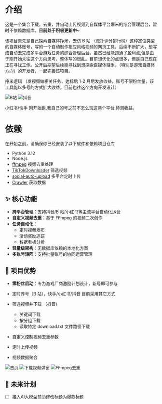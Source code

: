 # 介绍

这是一个集合下载，去重，并自动上传视频到自媒体平台爆米的综合管理后台，暂时不依赖数据库。**目前处于积极更新中~**

该项目原先是自己探索自媒体挣米，去仿 B 站 （虎扑评分排行榜）这种定位类型的自媒体账号，写的一个自动制作相应风格视频的网页工具，后续不断扩大，想写成自动去完成多平台游戏任务的综合管理后台。虽然已经能跑通了盈利点,但是由于刚开始未往这个方向思考，整体写的很乱。目前想优化的点很多，但是自己现在正在寻找工作。公开后期望后续能寻找到想探索自媒体赚米，（特别是游戏自媒体方向）的开发者，一起完善该项目。

挣米逻辑
（发视频做相关任务，达标后 1-2 月后发放收益，账号不限粉丝量，该工具能以多号的方式扩大收益，目前也往这个方向开发设计）

![B站](./image/B站收益后台.png)
![抖音](./image/抖音收益后台.jpg)

小红书/快手 刚开始跑,我自己的号之前不怎么玩这两个平台,待测收益。

# 依赖

在开始之前，请确保你已经安装了以下软件和依赖项目仓库

- Python 3.12
- Node.js
- [ffmpeg](https://ffmpeg.org/) 视频去重处理
- [TikTokDownloader](https://github.com/SilverComet7/TikTokDownloader) 筛选视频
- [social-auto-upload](https://github.com/SilverComet7/social-auto-upload) 多平台定时上传
- [Crawler](https://github.com/SilverComet7/Crawler) 获取数据



## ✨ 核心功能

- **跨平台管理**：支持抖音/B 站/小红书等主流平台自动化运营
- **自定义视频去重**：基于 FFmpeg 的视频二次创作
- **任务自动化**：
  - 定时视频发布
  - 活动奖励追踪
  - 数据看板分析
- **轻量级架构**：无数据库依赖的本地化方案
- **多账号矩阵**：支持批量账号的协同运营管理

## 🚀 项目优势

- **零粉丝启动**：专为游戏厂商激励计划设计，新号即可参与

- 定时养号（B 站），快手/小红书/抖音 目前采用其它方式
- 筛选视频并下载 （抖音）
  - 关键词下载
  - 按分组下载
  - 读取特定 download.txt 文件路径下载
- 自定义控制视频去重参数
- 定时上传视频
- 视频数据聚合

![首页](./image/首页.png)
![下载视频弹窗](./image/下载视频弹窗.png)
![FFmpeg去重](./image/FFmpeg去重.png)

## 🌱 未来计划

- [ ] 接入AI大模型辅助修改标题为爆款标题
